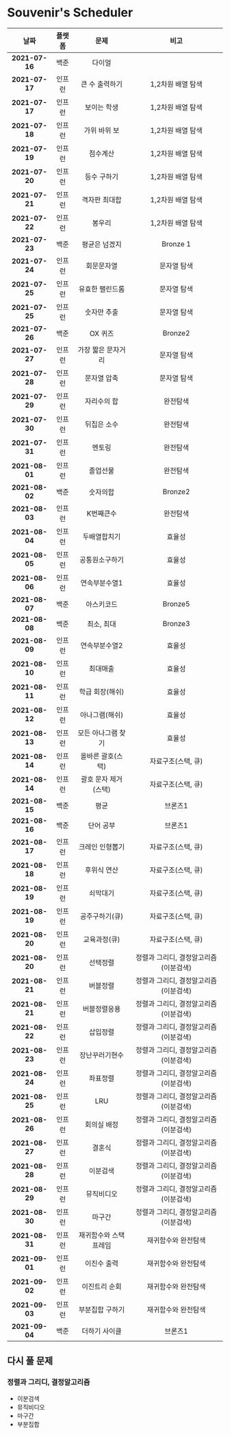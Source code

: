 # Souvenir's Scheduler

|      날짜      | 플랫폼 |         문제          |                 비고                  |
| :------------: | :----: | :-------------------: | :-----------------------------------: |
| **2021-07-16** |  백준  |        다이얼         |                                       |
| **2021-07-17** | 인프런 |    큰 수 출력하기     |           1,2차원 배열 탐색           |
| **2021-07-17** | 인프런 |      보이는 학생      |           1,2차원 배열 탐색           |
| **2021-07-18** | 인프런 |     가위 바위 보      |           1,2차원 배열 탐색           |
| **2021-07-19** | 인프런 |       점수계산        |           1,2차원 배열 탐색           |
| **2021-07-20** | 인프런 |      등수 구하기      |           1,2차원 배열 탐색           |
| **2021-07-21** | 인프런 |     격자판 최대합     |           1,2차원 배열 탐색           |
| **2021-07-22** | 인프런 |        봉우리         |           1,2차원 배열 탐색           |
| **2021-07-23** |  백준  |     평균은 넘겠지     |               Bronze 1                |
| **2021-07-24** | 인프런 |      회문문자열       |              문자열 탐색              |
| **2021-07-25** | 인프런 |    유효한 팰린드롬    |              문자열 탐색              |
| **2021-07-25** | 인프런 |      숫자만 추출      |              문자열 탐색              |
| **2021-07-26** |  백준  |        OX 퀴즈        |                Bronze2                |
| **2021-07-27** | 인프런 |  가장 짧은 문자거리   |              문자열 탐색              |
| **2021-07-28** | 인프런 |      문자열 압축      |              문자열 탐색              |
| **2021-07-29** | 인프런 |      자리수의 합      |               완전탐색                |
| **2021-07-30** | 인프런 |      뒤집은 소수      |               완전탐색                |
| **2021-07-31** | 인프런 |        멘토링         |               완전탐색                |
| **2021-08-01** | 인프런 |       졸업선물        |               완전탐색                |
| **2021-08-02** |  백준  |       숫자의합        |                Bronze2                |
| **2021-08-03** | 인프런 |       K번째큰수       |               완전탐색                |
| **2021-08-04** | 인프런 |     두배열합치기      |                효율성                 |
| **2021-08-05** | 인프런 |    공통원소구하기     |                효율성                 |
| **2021-08-06** | 인프런 |     연속부분수열1     |                효율성                 |
| **2021-08-07** |  백준  |      아스키코드       |                Bronze5                |
| **2021-08-08** |  백준  |      최소, 최대       |                Bronze3                |
| **2021-08-09** | 인프런 |     연속부분수열2     |                효율성                 |
| **2021-08-10** | 인프런 |       최대매출        |                효율성                 |
| **2021-08-11** | 인프런 |    학급 회장(해쉬)    |                효율성                 |
| **2021-08-12** | 인프런 |    아나그램(해쉬)     |                효율성                 |
| **2021-08-13** | 인프런 |  모든 아나그램 찾기   |                효율성                 |
| **2021-08-14** | 인프런 |   올바른 괄호(스택)   |          자료구조(스택, 큐)           |
| **2021-08-14** | 인프런 | 괄호 문자 제거(스택)  |          자료구조(스택, 큐)           |
| **2021-08-15** |  백준  |         평균          |                브론즈1                |
| **2021-08-16** |  백준  |       단어 공부       |                브론즈1                |
| **2021-08-17** | 인프런 |    크레인 인형뽑기    |          자료구조(스택, 큐)           |
| **2021-08-18** | 인프런 |      후위식 연산      |          자료구조(스택, 큐)           |
| **2021-08-19** | 인프런 |       쇠막대기        |          자료구조(스택, 큐)           |
| **2021-08-19** | 인프런 |    공주구하기(큐)     |          자료구조(스택, 큐)           |
| **2021-08-20** | 인프런 |     교육과정(큐)      |          자료구조(스택, 큐)           |
| **2021-08-20** | 인프런 |       선택정렬        | 정렬과 그리디, 결정알고리즘(이분검색) |
| **2021-08-21** | 인프런 |       버블정렬        | 정렬과 그리디, 결정알고리즘(이분검색) |
| **2021-08-21** | 인프런 |     버블정렬응용      | 정렬과 그리디, 결정알고리즘(이분검색) |
| **2021-08-22** | 인프런 |       삽입정렬        | 정렬과 그리디, 결정알고리즘(이분검색) |
| **2021-08-23** | 인프런 |    장난꾸러기현수     | 정렬과 그리디, 결정알고리즘(이분검색) |
| **2021-08-24** | 인프런 |       좌표정렬        | 정렬과 그리디, 결정알고리즘(이분검색) |
| **2021-08-25** | 인프런 |          LRU          | 정렬과 그리디, 결정알고리즘(이분검색) |
| **2021-08-26** | 인프런 |      회의실 배정      | 정렬과 그리디, 결정알고리즘(이분검색) |
| **2021-08-27** | 인프런 |        결혼식         | 정렬과 그리디, 결정알고리즘(이분검색) |
| **2021-08-28** | 인프런 |       이분검색        | 정렬과 그리디, 결정알고리즘(이분검색) |
| **2021-08-29** | 인프런 |      뮤직비디오       | 정렬과 그리디, 결정알고리즘(이분검색) |
| **2021-08-30** | 인프런 |        마구간         | 정렬과 그리디, 결정알고리즘(이분검색) |
| **2021-08-31** | 인프런 | 재귀함수와 스택프레임 |          재귀함수와 완전탐색          |
| **2021-09-01** | 인프런 |      이진수 출력      |          재귀함수와 완전탐색          |
| **2021-09-02** | 인프런 |     이진트리 순회     |          재귀함수와 완전탐색          |
| **2021-09-03** | 인프런 |    부분집합 구하기    |          재귀함수와 완전탐색          |
| **2021-09-04** |  백준  |     더하기 사이클     |                브론즈1                |

## 다시 풀 문제

### 정렬과 그리디, 결정알고리즘

- 이분검색
- 뮤직비디오
- 마구간
- 부분집합
